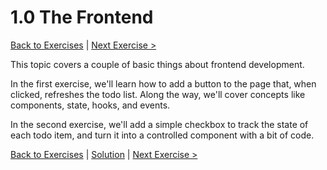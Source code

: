 # 1.0 The Frontend

[Back to Exercises](./README.md) | [Next Exercise >](./11-RefreshingChanges.md)

This topic covers a couple of basic things about frontend development.

In the first exercise, we'll learn how to add a button to the page that, when clicked, refreshes the todo list.
Along the way, we'll cover concepts like components, state, hooks, and events.

In the second exercise, we'll add a simple checkbox to track the state of each todo item, and turn it into a controlled component with a bit of code.

[Back to Exercises](./README.md) | [Solution](../solutions/10-TheFrontend.md) | [Next Exercise >](./11-RefreshingChanges.md)

